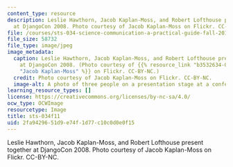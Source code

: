```yaml
---
content_type: resource
description: Leslie Hawthorn, Jacob Kaplan-Moss, and Robert Lofthouse present together
  at DjangoCon 2008. Photo courtesy of Jacob Kaplan-Moss on Flickr. CC-BY-NC.
file: /courses/sts-034-science-communication-a-practical-guide-fall-2011/2fa9429651d9e74f1d77c10c0d0e0f15_sts-034f11.jpg
file_size: 58732
file_type: image/jpeg
image_metadata:
  caption: Leslie Hawthorn, Jacob Kaplan-Moss, and Robert Lofthouse present together
    at DjangoCon 2008. (Photo courtesy of {{% resource_link "b3532634-0732-4288-8b07-2ab7bae566ca"
    "Jacob Kaplan-Moss" %}} on Flickr. CC-BY-NC.)
  credit: Photo courtesy of Jacob Kaplan-Moss on Flickr. CC-BY-NC.
  image-alt: A photo of three people on a presentation stage at a conference.
learning_resource_types: []
license: https://creativecommons.org/licenses/by-nc-sa/4.0/
ocw_type: OCWImage
resourcetype: Image
title: sts-034f11
uid: 2fa94296-51d9-e74f-1d77-c10c0d0e0f15
---
```

Leslie Hawthorn, Jacob Kaplan-Moss, and Robert Lofthouse present together at DjangoCon 2008. Photo courtesy of Jacob Kaplan-Moss on Flickr. CC-BY-NC.